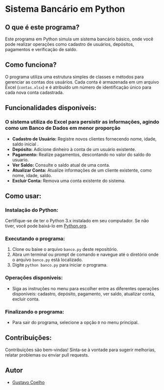 # Sistema Bancário em Python

## O que é este programa?
Este programa em Python simula um sistema bancário básico, onde você pode realizar operações como cadastro de usuários, depósitos, pagamentos e verificação de saldo.

## Como funciona?
O programa utiliza uma estrutura simples de classes e métodos para gerenciar as contas dos usuários. Cada conta é armazenada em um arquivo Excel (`contas.xlsx`) e é atribuído um número de identificação único para cada nova conta cadastrada.

## Funcionalidades disponíveis:
### O sistema utiliza do Excel para persistir as informações, agindo como um Banco de Dados em menor proporção
- **Cadastro de Usuário:** Registre novos clientes fornecendo nome, idade, saldo inicial .
- **Depósito:** Adicione dinheiro à conta de um usuário existente.
- **Pagamento:** Realize pagamentos, descontando no valor do saldo do usuario.
- **Ver Saldo:** Consulte o saldo atual de uma conta.
- **Atualizar Conta:** Atualize informações de um cliente existente, como nome, idade, saldo.
- **Excluir Conta:** Remova uma conta existente do sistema.

## Como usar:
### Instalação do Python:
Certifique-se de ter o Python 3.x instalado em seu computador. Se não tiver, você pode baixá-lo em [Python.org](https://www.python.org/downloads/).

### Executando o programa:
1. Clone ou baixe o arquivo `banco.py` deste repositório.
2. Abra um terminal ou prompt de comando e navegue até o diretório onde o arquivo `banco.py` está localizado.
3. Digite `python banco.py` para iniciar o programa.

### Operações disponíveis:
- Siga as instruções no menu para escolher entre as diferentes operações disponíveis: cadastro, depósito, pagamento, ver saldo, atualizar conta, excluir conta.

### Finalizando o programa:
- Para sair do programa, selecione a opção `0` no menu principal.

## Contribuições:
Contribuições são bem-vindas! Sinta-se à vontade para sugerir melhorias, relatar problemas ou enviar pull requests.

## Autor
- [Gustavo Coelho](https://github.com/Gustavo-gcr)
